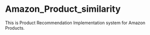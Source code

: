 # Amazon_Product_similarity
This is Product Recommendation Implementation system for Amazon Products.
